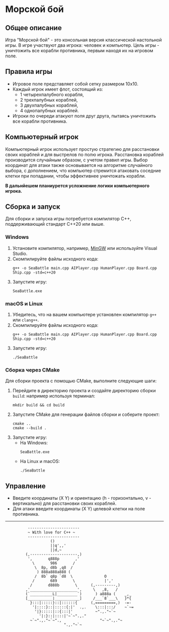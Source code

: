 # Морской бой

## Общее описание

Игра "Морской бой" - это консольная версия классической настольной игры. В игре участвуют два игрока: человек и компьютер. Цель игры - уничтожить все корабли
противника, первым находя их на игровом поле.

## Правила игры

- Игровое поле представляет собой сетку размером 10x10.
- Каждый игрок имеет флот, состоящий из:
    - 1 четырехпалубного корабля,
    - 2 трехпалубных кораблей,
    - 3 двухпалубных кораблей,
    - 4 однопалубных кораблей.
- Игроки по очереди атакуют поля друг друга, пытаясь уничтожить все корабли противника.

## Компьютерный игрок

Компьютерный игрок использует простую стратегию для расстановки своих кораблей и для выстрелов по полю игрока. Расстановка кораблей производится случайным
образом, с учетом правил игры. Выбор координат для атаки также основывается на алгоритме случайного выбора, с дополнением, что компьютер стремится атаковать
соседние клетки при попадании, чтобы эффективнее уничтожать корабли.

**В дальнйешем планиурется усложнение логики компьютерного игрока.**

## Сборка и запуск

Для сборки и запуска игры потребуется компилятор C++, поддерживающий стандарт C++20 или выше.

### Windows

1. Установите компилятор, например, [MinGW](http://mingw-w64.org/) или используйте Visual Studio.
2. Скомпилируйте файлы исходного кода:
   ```
   g++ -o SeaBattle main.cpp AIPlayer.cpp HumanPlayer.cpp Board.cpp Ship.cpp -std=c++20
   ```
3. Запустите игру:
   ```
   SeaBattle.exe
   ```

### macOS и Linux

1. Убедитесь, что на вашем компьютере установлен компилятор `g++` или `clang++`.
2. Скомпилируйте файлы исходного кода:
   ```
   g++ -o SeaBattle main.cpp AIPlayer.cpp HumanPlayer.cpp Board.cpp Ship.cpp -std=c++20
   ```
3. Запустите игру:
   ```
   ./SeaBattle
   ```

### Сборка через CMake

Для сборки проекта с помощью CMake, выполните следующие шаги:

1. Перейдите в директорию проекта и создайте директорию сборки `build`:
   например используя терминал:
   ```
   mkdir build && cd build
   ```
2. Запустите CMake для генерации файлов сборки и соберите проект:
   ```
   cmake ..
   cmake --build .
   ```
3. Запустите игру:
    - На Windows:
      ```
      SeaBattle.exe
      ```
    - На Linux и macOS:
      ```
      ./SeaBattle
      ```
      
## Управление

- Введите координаты (X Y) и ориентацию (h - горизонтально, v - вертикально) для расстановки своих кораблей.
- Для атаки введите координаты (X Y) целевой клетки на поле противника.

---

```
          -----------------------
          ~ With love for C++ ~
          -----------------------
                    ()
                    ||q',,'
                    ||d,~
         (,---------------------,)
          ',       q888p       ,'
            \       986       /
             \  8p, d8b ,q8  /
              ) 888a888a888 (
             /  8b` q8p `d8  \              O
            /       689       \             |','
           /       d888b       \      (,---------,)
         ,'_____________________',     \   ,8,   /
         (`__________L|_________`)      ) a888a (    _,_
         [___________|___________]     /___`8`___\   }*{
           }:::|:::::}::|::::::{      (,=========,)  -=-
            '|::::}::|:::::{:|'  .,.    \:::|:::/    ~`~=
             '|}:::::|::{:::|'          ~".,."~`~
               '|:}::|::::|'~`~".,."
           ~`~".,."~`~".,                 "~`~".,."~
                          ".,."~`~
```
